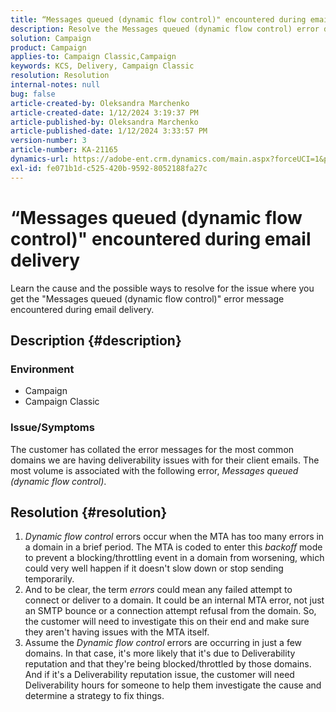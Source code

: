 ```yaml
---
title: “Messages queued (dynamic flow control)" encountered during email delivery
description: Resolve the Messages queued (dynamic flow control) error during email delivery
solution: Campaign
product: Campaign
applies-to: Campaign Classic,Campaign
keywords: KCS, Delivery, Campaign Classic
resolution: Resolution
internal-notes: null
bug: false
article-created-by: Oleksandra Marchenko
article-created-date: 1/12/2024 3:19:37 PM
article-published-by: Oleksandra Marchenko
article-published-date: 1/12/2024 3:33:57 PM
version-number: 3
article-number: KA-21165
dynamics-url: https://adobe-ent.crm.dynamics.com/main.aspx?forceUCI=1&pagetype=entityrecord&etn=knowledgearticle&id=c1d08afc-5db1-ee11-a569-6045bd006b4b
exl-id: fe071b1d-c525-420b-9592-8052188fa27c
---
```

# “Messages queued (dynamic flow control)" encountered during email delivery


Learn the cause and the possible ways to resolve for the issue where you get the "Messages queued (dynamic flow control)" error message encountered during email delivery.

## Description {#description}


### <b>Environment</b>

- Campaign
- Campaign Classic




### <b>Issue/Symptoms</b>

The customer has collated the error messages for the most common domains we are having deliverability issues with for their client emails. The most volume is associated with the following error, *Messages queued (dynamic flow control)*.


## Resolution {#resolution}


1. *Dynamic flow control* errors occur when the MTA has too many errors in a domain in a brief period. The MTA is coded to enter this *backoff* mode to prevent a blocking/throttling event in a domain from worsening, which could very well happen if it doesn't slow down or stop sending temporarily.
2. And to be clear, the term *errors* could mean any failed attempt to connect or deliver to a domain. It could be an internal MTA error, not just an SMTP bounce or a connection attempt refusal from the domain. So, the customer will need to investigate this on their end and make sure they aren't having issues with the MTA itself.
3. Assume the *Dynamic flow control* errors are occurring in just a few domains. In that case, it's more likely that it's due to Deliverability reputation and that they're being blocked/throttled by those domains. And if it's a Deliverability reputation issue, the customer will need Deliverability hours for someone to help them investigate the cause and determine a strategy to fix things.
